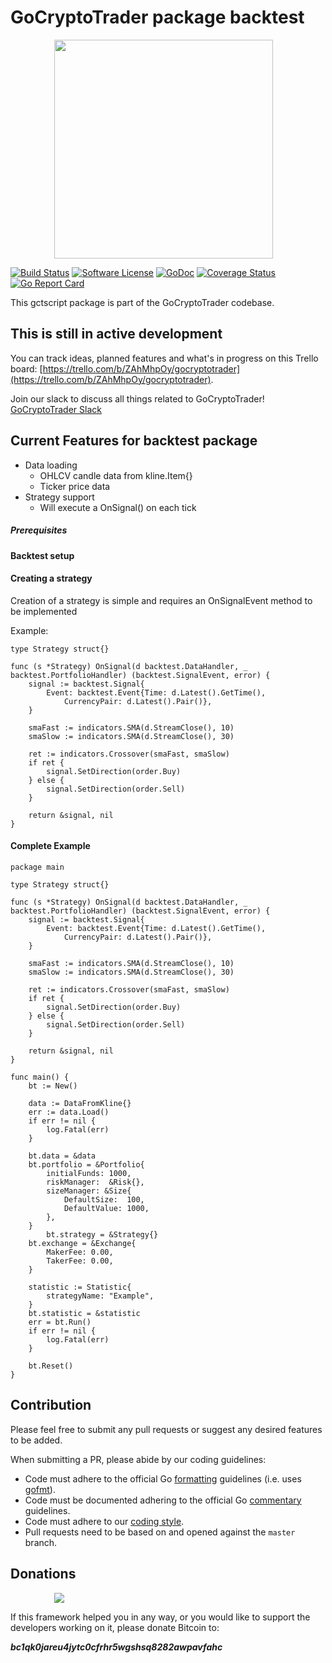 # GoCryptoTrader package backtest

<img src="https://github.com/thrasher-corp/gocryptotrader/blob/master/web/src/assets/page-logo.png?raw=true" width="350px" height="350px" hspace="70">


[![Build Status](https://travis-ci.org/thrasher-corp/gocryptotrader.svg?branch=master)](https://travis-ci.org/thrasher-corp/gocryptotrader)
[![Software License](https://img.shields.io/badge/License-MIT-orange.svg?style=flat-square)](https://github.com/thrasher-corp/gocryptotrader/blob/master/LICENSE)
[![GoDoc](https://godoc.org/github.com/thrasher-corp/gocryptotrader?status.svg)](https://godoc.org/github.com/thrasher-corp/gocryptotrader/portfolio)
[![Coverage Status](http://codecov.io/github/thrasher-corp/gocryptotrader/coverage.svg?branch=master)](http://codecov.io/github/thrasher-corp/gocryptotrader?branch=master)
[![Go Report Card](https://goreportcard.com/badge/github.com/thrasher-corp/gocryptotrader)](https://goreportcard.com/report/github.com/thrasher-corp/gocryptotrader)


This gctscript package is part of the GoCryptoTrader codebase.

## This is still in active development

You can track ideas, planned features and what's in progress on this Trello board: [https://trello.com/b/ZAhMhpOy/gocryptotrader](https://trello.com/b/ZAhMhpOy/gocryptotrader).

Join our slack to discuss all things related to GoCryptoTrader! [GoCryptoTrader Slack](https://join.slack.com/t/gocryptotrader/shared_invite/enQtNTQ5NDAxMjA2Mjc5LTc5ZDE1ZTNiOGM3ZGMyMmY1NTAxYWZhODE0MWM5N2JlZDk1NDU0YTViYzk4NTk3OTRiMDQzNGQ1YTc4YmRlMTk)

## Current Features for backtest package

- Data loading
  - OHLCV candle data from kline.Item{}
  - Ticker price data
- Strategy support
  - Will execute a OnSignal() on each tick

##### Prerequisites

#### Backtest setup 

#### Creating a strategy

Creation of a strategy is simple and requires an OnSignalEvent method to be implemented

Example:
```
type Strategy struct{}

func (s *Strategy) OnSignal(d backtest.DataHandler, _ backtest.PortfolioHandler) (backtest.SignalEvent, error) {
	signal := backtest.Signal{
		Event: backtest.Event{Time: d.Latest().GetTime(),
			CurrencyPair: d.Latest().Pair()},
	}

	smaFast := indicators.SMA(d.StreamClose(), 10)
	smaSlow := indicators.SMA(d.StreamClose(), 30)

	ret := indicators.Crossover(smaFast, smaSlow)
	if ret {
		signal.SetDirection(order.Buy)
	} else {
		signal.SetDirection(order.Sell)
	}

	return &signal, nil
}

```

#### Complete Example

```
package main

type Strategy struct{}

func (s *Strategy) OnSignal(d backtest.DataHandler, _ backtest.PortfolioHandler) (backtest.SignalEvent, error) {
	signal := backtest.Signal{
		Event: backtest.Event{Time: d.Latest().GetTime(),
			CurrencyPair: d.Latest().Pair()},
	}

	smaFast := indicators.SMA(d.StreamClose(), 10)
	smaSlow := indicators.SMA(d.StreamClose(), 30)

	ret := indicators.Crossover(smaFast, smaSlow)
	if ret {
		signal.SetDirection(order.Buy)
	} else {
		signal.SetDirection(order.Sell)
	}

	return &signal, nil
}

func main() {
	bt := New()

	data := DataFromKline{}
	err := data.Load()
	if err != nil {
		log.Fatal(err)
	}

	bt.data = &data
	bt.portfolio = &Portfolio{
		initialFunds: 1000,
		riskManager:  &Risk{},
		sizeManager: &Size{
			DefaultSize:  100,
			DefaultValue: 1000,
		},
	}
        bt.strategy = &Strategy{}
	bt.exchange = &Exchange{
		MakerFee: 0.00,
		TakerFee: 0.00,
	}

	statistic := Statistic{
		strategyName: "Example",
	}
	bt.statistic = &statistic
	err = bt.Run()
	if err != nil {
	    log.Fatal(err)
	}

	bt.Reset()
}
```
## Contribution

Please feel free to submit any pull requests or suggest any desired features to be added.

When submitting a PR, please abide by our coding guidelines:

+ Code must adhere to the official Go [formatting](https://golang.org/doc/effective_go.html#formatting) guidelines (i.e. uses [gofmt](https://golang.org/cmd/gofmt/)).
+ Code must be documented adhering to the official Go [commentary](https://golang.org/doc/effective_go.html#commentary) guidelines.
+ Code must adhere to our [coding style](https://github.com/thrasher-corp/gocryptotrader/blob/master/doc/coding_style.md).
+ Pull requests need to be based on and opened against the `master` branch.

## Donations

<img src="https://github.com/thrasher-corp/gocryptotrader/blob/master/web/src/assets/donate.png?raw=true" hspace="70">

If this framework helped you in any way, or you would like to support the developers working on it, please donate Bitcoin to:

***bc1qk0jareu4jytc0cfrhr5wgshsq8282awpavfahc***

